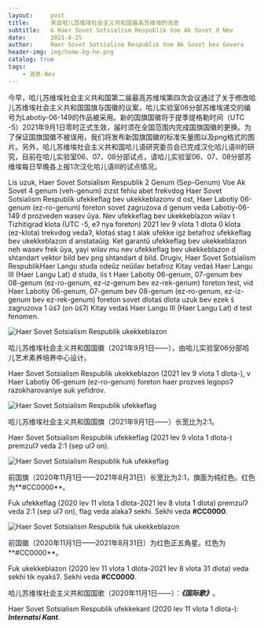 ```yaml
---
layout:     post
title:      来自哈儿苏维埃社会主义共和国最高苏维埃的消息
subtitle:   G Haer Sovet Sotsialism Respublik Voe Ak Sovet d Nev
date:       2021-8-25
author:     Haer Sovet Sotsialism Respublik Voe Ak Sovet bev Govera
header-img: img/home-bg-he.png
catalog: true
tags:
    - 消息-Nev
---
```


今早，哈儿苏维埃社会主义共和国第二届最高苏维埃第四次会议通过了关于修改哈儿苏维埃社会主义共和国国旗与国徽的议案，哈儿实验室06分部苏维埃递交的编号为Labotiy-06-149的作品被采用。新的国旗国徽将于提季提格勒时间（UTC -5）2021年9月1日零时正式生效，届时须在全国范围内完成国旗国徽的更换。为了保证国旗国徽不被误用，我们将发布新国旗国徽的标准矢量图以及png格式的图片。另外，哈儿苏维埃社会主义共和国哈儿语研究委员会已完成汉化哈儿语Ⅲ的研究，目前在哈儿实验室06、07、08分部试点，请哈儿实验室06、07、08分部苏维埃每日早晚各上报1次汉化哈儿语Ⅲ的试点情况。

Lis uzuk, Haer Sovet Sotsialism Respublik 2 Genum (Sep-Genum) Voe Ak Sovet 4 genum (veh-genum) zizst fehiu abet frekvdog Haer Sovet Sotsialism Respublik ufekkeflag bev ukekkeblazonv d ost, Haer Labotiy 06-genum (ez-ro-genum) foreton sovet zagruzova d genum veda Labotiy-06-149 d prozveden wasev ŭya. Nev ufekkeflag bev ukekkeblazon wilav t Tizhitigrad klota (UTC -5, eʔ nya foreton) 2021 lev 9 vlota 1 dlota 0 klota (ez-klota) trekvdog vedaʔ, klotaś stag t alak ufekke igz betafroz ufekkeflag bev ukekkeblazon d anstataŭig. Ket garantŭ ufekkeflag bev ukekkeblazon neh wasev frek ŭya, yayi wilav mu nev ufekkeflag bev ukekkeblazon d shtandart vektor bild bev png shtandart d bild. Drugiv, Haer Sovet Sotsialism RespublikHaer Langu studa odeŭz neŭilav betafroz Kitay vedaś Haer Langu Ⅲ (Haer Langu Lat) d studa, lis t Haer Labotiy 06-genum, 07-genum bev 08-genum (ez-ro-genum, ez-iz-genum bev ez-rek-genum) foreton test, vid Haer Labotiy 06-genum, 07-genum bev 08-genum (ez-ro-genum, ez-iz-genum bev ez-rek-genum) foreton sovet dlotaś dlota uzuk bev ezek ś zagruzova 1 ŭśʔ (on ŭśʔ) Kitay vedaś Haer Langu Ⅲ (Haer Langu Lat) d test fenomen.



![Haer Sovet Sotsialism Respublik ukekkeblazon](https://openg-qkmb.github.io/haerssr/Haer%20SSR-Emblem.png)

哈儿苏维埃社会主义共和国国徽（2021年9月1日——），由哈儿实验室06分部哈儿艺术素养培养中心设计。

Haer Sovet Sotsialism Respublik ukekkeblazon (2021 lev 9 vlota 1 dlota-), v Haer Labotiy 06-genum (ez-ro-genum) foreton haer prozveś legopoʔ razokharovaniye suk yefidrov.

![Haer Sovet Sotsialism Respublik ufekkeflag](https://openg-qkmb.github.io/haerssr/Haer%20SSR.png)

哈儿苏维埃社会主义共和国国旗（2021年9月1日——）长宽比为2:1。

Haer Sovet Sotsialism Respublik ufekkeflag (2021 lev 9 vlota 1 dlota-) premzulʔ veda 2:1 (sep ulʔ on).

![Haer Sovet Sotsialism Respublik fuk ufekkeflag](https://openg-qkmb.github.io/haerssr/Haer%20SSR-First.png)

前国旗（2020年11月1日——2021年8月31日）长宽比为2:1，旗面为纯红色。红色为**#CC0000**。

Fuk ufekkeflag (2020 lev 11 vlota 1 dlota-2021 lev 8 vlota 1 dlota) premzulʔ veda 2:1 (sep ulʔ on), flag veda alakaʔ sekhi. Sekhi veda **#CC0000**.

![Haer Sovet Sotsialism Respublik fuk ukekkeblazon](https://openg-qkmb.github.io/haerssr/Haer%20SSR-First-Emblem.png)

前国徽（2020年11月1日——2021年8月31日）为红色正五角星。红色为**#CC0000**。

Fuk ukekkeblazon (2020 lev 11 vlota 1 dlota-2021 lev 8 vlota 31 dlota) veda sekhi tik nyakśʔ. Sekhi veda **#CC0000**.

哈儿苏维埃社会主义共和国国歌（2020年11月1日——）：***《国际歌》***。

Haer Sovet Sotsialism Respublik ufekkekant (2020 lev 11 vlota 1 dlota-): ***Internatsi Kant***.
